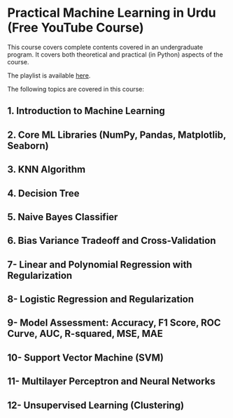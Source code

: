 # Practical Machine Learning in Urdu (Free YouTube Course)
This course covers complete contents covered in an undergraduate program. It covers both theoretical and practical (in Python) aspects of the course.

The playlist is available [here](https://youtube.com/playlist?list=PLkPmqqqh3wEnURRo9wAN5gfAHNU4SPiQo).

The following topics are covered in this course:

## 1. Introduction to Machine Learning
## 2. Core ML Libraries (NumPy, Pandas, Matplotlib, Seaborn)
## 3. KNN Algorithm
## 4. Decision Tree
## 5. Naive Bayes Classifier
## 6. Bias Variance Tradeoff and Cross-Validation
## 7- Linear and Polynomial Regression with Regularization
## 8- Logistic Regression and Regularization
## 9- Model Assessment: Accuracy, F1 Score, ROC Curve, AUC, R-squared, MSE, MAE
## 10- Support Vector Machine (SVM)
## 11- Multilayer Perceptron and Neural Networks
## 12- Unsupervised Learning (Clustering)
